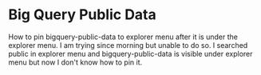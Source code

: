 
# Big Query Public Data

How to pin bigquery-public-data to explorer menu after it is under the explorer menu. I am trying since morning but unable to do so.
I searched public in explorer menu and bigquery-public-data is visible under explorer menu but now I don't know how to pin it.

        